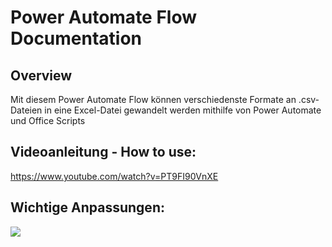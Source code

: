 # Power Automate Flow Documentation

## Overview
Mit diesem Power Automate Flow können verschiedenste Formate an .csv-Dateien in eine Excel-Datei gewandelt werden mithilfe von Power Automate und Office Scripts

## Videoanleitung - How to use:
https://www.youtube.com/watch?v=PT9FI90VnXE


## Wichtige Anpassungen:
<img src="https://i.imgur.com/grvArFd.png"/>

